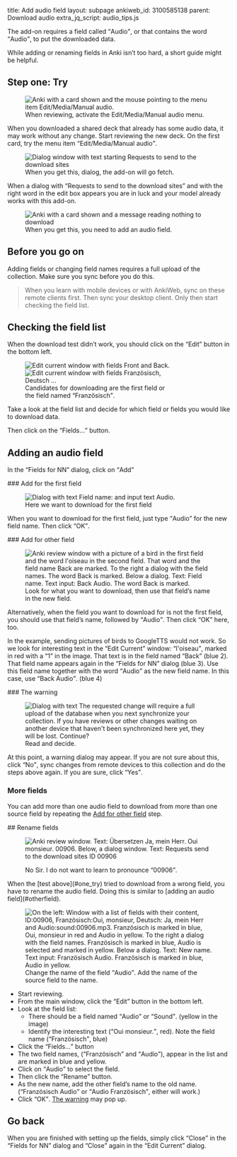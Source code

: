 title: Add audio field
layout: subpage
ankiweb_id: 3100585138
parent: Download audio
extra_jq_script: audio_tips.js

The add-on requires a field called <q>Audio</q>, or that contains the word
<q>Audio</q>, to put the downloaded data.

While adding or renaming fields in Anki isn’t too hard, a short guide
might be helpful.

## <span id="one_try">Step one: Try</span>

<figure>
<img src="images/manual_audio.png" alt="Anki with a card shown and the
mouse pointing to the menu item
Edit/Media/Manual audio. ">
<figcaption>When reviewing, activate the
Edit/Media/Manual audio menu.</figcaption>
</figure>
When you downloaded a shared deck that already has some audio data,
it may work without any change. Start reviewing the new deck. On the
first card, try the menu item
<q>Edit/Media/Manual audio</q>.

<span class="clear" />
<figure>
<img src="images/preview_audio.png" alt="Dialog window with text
starting Requests to send to the download sites">
<figcaption>When you get this, dialog, the add-on will go fetch.</figcaption>
</figure>
When a dialog with <q>Requests to send to the download sites</q> and with
the right word in the edit box appears you are in luck and your model
already works with this add-on.

<span class="clear" />
<figure>
<img src="images/nothing_to_download.png" alt="Anki with a card shown
and a message reading nothing to download">
<figcaption>When you get this, you need to add an audio field.</figcaption>
</figure>


## Before you go on

Adding fields or changing field names requires a full upload of the
collection. Make sure you sync before you do this.

<blockquote class="nb">When you learn with mobile devices or with
AnkiWeb, sync on these remote clients first. Then sync your desktop
client. Only then start checking the field list.</blockquote>


## Checking the field list

When the download test didn’t work, you should click on the  <q>Edit</q>
button in the bottom left.

<figure style="width: 333px;">
<img src="images/front_back.png" alt="Edit current window with fields
Front and Back. ">
<img src="images/id_franz_de.png" alt="Edit current window with fields
Französisch, Deutsch ...">
<figcaption>Candidates for downloading are the first field or the
field named <q lang='de'>Französisch</q>.</figcaption>
</figure>

Take a look at the field list and decide for which field or
fields you would like to download data.

Then click on the <q>Fields...</q> button.


## Adding an audio field

In the <q>Fields for NN</q> dialog, click on <q>Add</q>

<span class="clear" />
### Add for the first field

<figure>
<img src="images/add_for_base.png" alt="Dialog with text Field name:
and input text Audio.">
<figcaption>Here we want to download for the first field</figcaption>
</figure>

When you want to download for the first field, just type <q>Audio</q> for
the new field name. Then click  <q>OK</q>.

<span class="clear" />
### <span id="otherfield">Add for <span class="qtbase orfirst">other</span> field</span>

<figure>
<img src="images/add_not_first.png" alt="Anki review window with a
picture of a bird in the first field and the word l'oiseau in the
second field. That word and the field name Back are marked. To the
right a dialog with the field names. The word Back is marked. Below a
dialog. Text: Field name. Text input: Back Audio. The
word Back is marked.">
<figcaption>Look for what you want to download, then use that field’s
name in the new field.</figcaption>
</figure>

Alternatively, when the field you want to download for is not the
first field, you should use that field’s name, followed by
<q>Audio</q>. Then click  <q>OK</q> here, too.

In the example, sending pictures of birds to GoogleTTS would not
work. So we look for interesting text in the <q>Edit Current</q>
window: <q lang='fr'>l'oiseau</q>, marked in red with a <q>1</q> in
the image. That text is in the field named <q>Back</q> (blue 2). That
field name appears again in the <q>Fields for NN</q>
dialog (blue 3). Use this field name together with the word
<q>Audio</q> as the new field name. In this case, use <q>Back
Audio</q>. (blue 4)

<span class="clear" />
### <span id="thewarning">The warning</span>

<figure>
<img src="images/sync_warning.png" alt="Dialog with text The requested
change will require a full upload of the database when you next
synchronize your collection. If you have reviews or other changes
waiting on another device that haven't been synchronized here yet,
they will be lost. Continue?">
<figcaption>Read and decide.</figcaption>
</figure>
At this point, a warning dialog may appear. If you are not sure about
this, click <q>No</q>, sync changes from remote devices to this
collection and do the steps above again. If you are sure, click
<q>Yes</q>.


### More fields

You can add more than one audio field to download from more than one
source field by repeating the [Add for other field](#otherfield)
step.


<span class="clear" />
## <span id="renamefields">Rename fields</span>

<figure>

<img src="images/00906.png" alt="Anki review window. Text:
Übersetzen Ja, mein Herr. Oui monsieur. 00906. Below, a dialog
window. Text: Requests send to the download sites ID 00906">
<figcaption>No Sir. I do not want to learn to pronounce
<q>00906</q>.</figcaption>
</figure>
When the [test above](#one_try)
tried to download from a wrong field, you have to rename the audio
field. Doing this is similar to [adding an audio field](#otherfield).

<figure>
<img src="images/change_name.png" alt="On the left: Window with a list
of fields with their content, ID:00906, Französisch:Oui,
monsieur, Deutsch: Ja, mein Herr and
Audio:sound:00906.mp3. Französisch is marked in blue, Oui,
monsieur in red and Audio in yellow. To the
right a dialog with the field names. Französisch is marked in blue,
Audio is selected and marked in yellow. Below a
dialog. Text: New name. Text input: Französisch Audio. Französisch is
marked in blue, Audio in yellow.">
<figcaption>Change the name of the field <q>Audio</q>. Add
the name of the source field to the name.</figcaption>
</figure>

* Start reviewing.
* From the main window, click the <q>Edit</q> button in the
  bottom left.
* Look at the field list: <ul> <li>There should be a field named
  <q>Audio</q> or <q>Sound</q>. (yellow in the image)</li>
  <li>Identify the interesting text (<q lang='fr'>Oui monsieur.</q>,
  red). Note the field name (<q lang='de'>Französisch</q>, blue)</li>
  </ul>
* Click the <q>Fields...</q> button
* The two field names, (<q lang='de'>Französisch</q> and
  <q>Audio</q>), appear in the list and are marked in blue and yellow.
* Click on <q>Audio</q> to select the field.
* Then click the <q>Rename</q> button.
* As the new name, add the other field’s name to the old
  name. (<q>Französisch Audio</q> or <q>Audio Französisch</q>, either
  will work.)
* Click <q>OK</q>. [The warning](#thewarning) may pop up.

## Go back

When you are finished with setting up the fields, simply click
<q>Close</q> in the <q>Fields for NN</q> dialog and <q>Close</q> again
in the <q>Edit Current</q> dialog.
